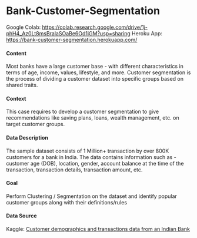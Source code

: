 # Bank-Customer-Segmentation

Google Colab: https://colab.research.google.com/drive/1j-phH4_Az0Lt8msBralaSOaBe6Od1iGM?usp=sharing
Heroku App: https://bank-customer-segmentation.herokuapp.com/ 

#### Content

Most banks have a large customer base - with different characteristics in terms of age, income, values, lifestyle, and more. Customer segmentation is the process of dividing a customer dataset into specific groups based on shared traits.

#### Context

This case requires to develop a customer segmentation to give recommendations like saving plans, loans, wealth management, etc. on target customer groups.

#### Data Description

The sample dataset consists of 1 Million+ transaction by over 800K customers for a bank in India. The data contains information such as - customer age (DOB), location, gender, account balance at the time of the transaction, transaction details, transaction amount, etc.

#### Goal

Perform Clustering / Segmentation on the dataset and identify popular customer groups along with their definitions/rules

#### Data Source

Kaggle: [Customer demographics and transactions data from an Indian Bank](https://www.kaggle.com/shivamb/bank-customer-segmentation)
